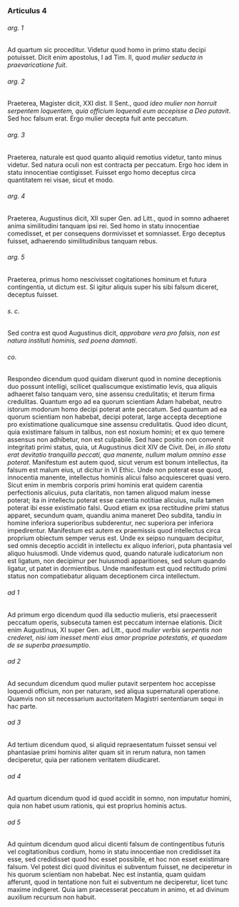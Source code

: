### Articulus 4

###### arg. 1
Ad quartum sic proceditur. Videtur quod homo in primo statu decipi potuisset. Dicit enim apostolus, I ad Tim. II, quod *mulier seducta in praevaricatione fuit*.

###### arg. 2
Praeterea, Magister dicit, XXI dist. II Sent., quod *ideo mulier non horruit serpentem loquentem, quia officium loquendi eum accepisse a Deo putavit*. Sed hoc falsum erat. Ergo mulier decepta fuit ante peccatum.

###### arg. 3
Praeterea, naturale est quod quanto aliquid remotius videtur, tanto minus videtur. Sed natura oculi non est contracta per peccatum. Ergo hoc idem in statu innocentiae contigisset. Fuisset ergo homo deceptus circa quantitatem rei visae, sicut et modo.

###### arg. 4
Praeterea, Augustinus dicit, XII super Gen. ad Litt., quod in somno adhaeret anima similitudini tanquam ipsi rei. Sed homo in statu innocentiae comedisset, et per consequens dormivisset et somniasset. Ergo deceptus fuisset, adhaerendo similitudinibus tanquam rebus.

###### arg. 5
Praeterea, primus homo nescivisset cogitationes hominum et futura contingentia, ut dictum est. Si igitur aliquis super his sibi falsum diceret, deceptus fuisset.

###### s. c.
Sed contra est quod Augustinus dicit, *approbare vera pro falsis, non est natura instituti hominis, sed poena damnati*.

###### co.
Respondeo dicendum quod quidam dixerunt quod in nomine deceptionis duo possunt intelligi, scilicet qualiscumque existimatio levis, qua aliquis adhaeret falso tanquam vero, sine assensu credulitatis; et iterum firma credulitas. Quantum ergo ad ea quorum scientiam Adam habebat, neutro istorum modorum homo decipi poterat ante peccatum. Sed quantum ad ea quorum scientiam non habebat, decipi poterat, large accepta deceptione pro existimatione qualicumque sine assensu credulitatis. Quod ideo dicunt, quia existimare falsum in talibus, non est noxium homini; et ex quo temere assensus non adhibetur, non est culpabile. Sed haec positio non convenit integritati primi status, quia, ut Augustinus dicit XIV de Civit. Dei, *in illo statu erat devitatio tranquilla peccati, qua manente, nullum malum omnino esse poterat*. Manifestum est autem quod, sicut verum est bonum intellectus, ita falsum est malum eius, ut dicitur in VI Ethic. Unde non poterat esse quod, innocentia manente, intellectus hominis alicui falso acquiesceret quasi vero. Sicut enim in membris corporis primi hominis erat quidem carentia perfectionis alicuius, puta claritatis, non tamen aliquod malum inesse poterat; ita in intellectu poterat esse carentia notitiae alicuius, nulla tamen poterat ibi esse existimatio falsi. Quod etiam ex ipsa rectitudine primi status apparet, secundum quam, quandiu anima maneret Deo subdita, tandiu in homine inferiora superioribus subderentur, nec superiora per inferiora impedirentur. Manifestum est autem ex praemissis quod intellectus circa proprium obiectum semper verus est. Unde ex seipso nunquam decipitur, sed omnis deceptio accidit in intellectu ex aliquo inferiori, puta phantasia vel aliquo huiusmodi. Unde videmus quod, quando naturale iudicatorium non est ligatum, non decipimur per huiusmodi apparitiones, sed solum quando ligatur, ut patet in dormientibus. Unde manifestum est quod rectitudo primi status non compatiebatur aliquam deceptionem circa intellectum.

###### ad 1
Ad primum ergo dicendum quod illa seductio mulieris, etsi praecesserit peccatum operis, subsecuta tamen est peccatum internae elationis. Dicit enim Augustinus, XI super Gen. ad Litt., quod *mulier verbis serpentis non crederet, nisi iam inesset menti eius amor propriae potestatis, et quaedam de se superba praesumptio*.

###### ad 2
Ad secundum dicendum quod mulier putavit serpentem hoc accepisse loquendi officium, non per naturam, sed aliqua supernaturali operatione. Quamvis non sit necessarium auctoritatem Magistri sententiarum sequi in hac parte.

###### ad 3
Ad tertium dicendum quod, si aliquid repraesentatum fuisset sensui vel phantasiae primi hominis aliter quam sit in rerum natura, non tamen deciperetur, quia per rationem veritatem diiudicaret.

###### ad 4
Ad quartum dicendum quod id quod accidit in somno, non imputatur homini, quia non habet usum rationis, qui est proprius hominis actus.

###### ad 5
Ad quintum dicendum quod alicui dicenti falsum de contingentibus futuris vel cogitationibus cordium, homo in statu innocentiae non credidisset ita esse, sed credidisset quod hoc esset possibile, et hoc non esset existimare falsum. Vel potest dici quod divinitus ei subventum fuisset, ne deciperetur in his quorum scientiam non habebat. Nec est instantia, quam quidam afferunt, quod in tentatione non fuit ei subventum ne deciperetur, licet tunc maxime indigeret. Quia iam praecesserat peccatum in animo, et ad divinum auxilium recursum non habuit.


